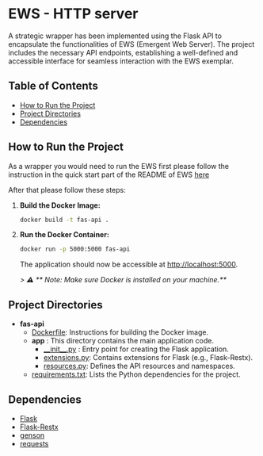 # EWS - HTTP server

A strategic wrapper has been implemented using the Flask API to encapsulate the functionalities of EWS (Emergent Web Server). The project includes the necessary API endpoints, establishing a well-defined and accessible interface for seamless interaction with the EWS exemplar.

## Table of Contents
- [How to Run the Project](#how-to-run-the-project)
- [Project Directories](#project-directories)
- [Dependencies](#dependencies)

## How to Run the Project

As a wrapper you would need to run the EWS first please follow the instruction in the quick start part of the README of EWS [here](https://github.com/robertovrf/emergent_web_server#quick-start)

After that please follow these steps:

1. **Build the Docker Image:**
    ```bash
    docker build -t fas-api .
    ```

2. **Run the Docker Container:**
    ```bash
    docker run -p 5000:5000 fas-api
    ```

   The application should now be accessible at [http://localhost:5000](http://localhost:5000).

   _> :warning: ** Note: Make sure Docker is installed on your machine.**_

## Project Directories

- __fas\-api__
   - [Dockerfile](Dockerfile): Instructions for building the Docker image.
   - __app__ : This directory contains the main application code.
     - [\_\_init\_\_.py](app/__init__.py) : Entry point for creating the Flask application.
     - [extensions.py](app/extensions.py): Contains extensions for Flask (e.g., Flask-Restx).
     - [resources.py](app/resources.py): Defines the API resources and namespaces.
   - [requirements.txt](requirements.txt): Lists the Python dependencies for the project.

## Dependencies

- [Flask](https://flask.palletsprojects.com/en/3.0.x/)
- [Flask-Restx](https://flask-restx.readthedocs.io/en/latest/)
- [genson](https://pypi.org/project/genson/)
- [requests](https://pypi.org/project/requests/)

